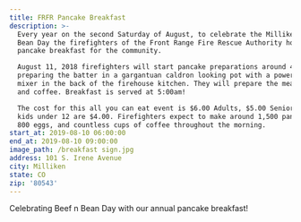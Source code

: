 ```yaml
---
title: FRFR Pancake Breakfast
description: >-
  Every year on the second Saturday of August, to celebrate the Milliken Beef ‘n
  Bean Day the firefighters of the Front Range Fire Rescue Authority host a
  pancake breakfast for the community. 

  August 11, 2018 firefighters will start pancake preparations around 4 a.m.,
  preparing the batter in a gargantuan caldron looking pot with a power drill
  mixer in the back of the firehouse kitchen. They will prepare the meat, eggs,
  and coffee. Breakfast is served at 5:00am!

  The cost for this all you can eat event is $6.00 Adults, $5.00 Seniors, and
  kids under 12 are $4.00. Firefighters expect to make around 1,500 pancakes,
  800 eggs, and countless cups of coffee throughout the morning.
start_at: 2019-08-10 06:00:00
end_at: 2019-08-10 09:00:00
image_path: /breakfast sign.jpg
address: 101 S. Irene Avenue
city: Milliken
state: CO
zip: '80543'
---
```


Celebrating Beef n Bean Day with our annual pancake breakfast!